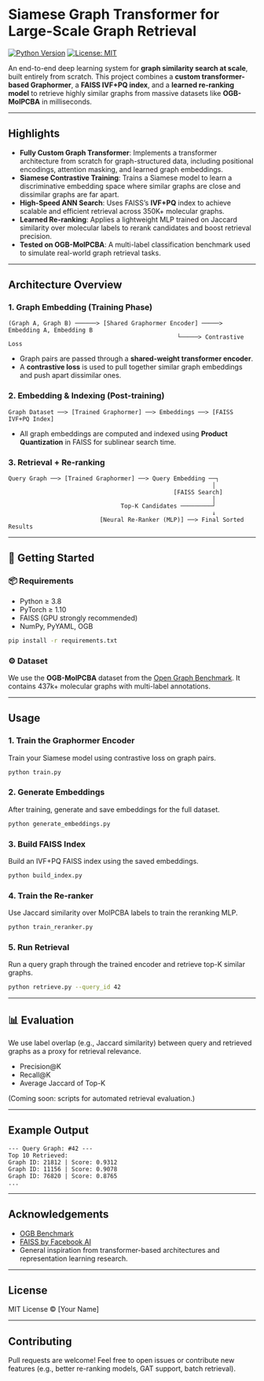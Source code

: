 #  Siamese Graph Transformer for Large-Scale Graph Retrieval

[![Python Version](https://img.shields.io/badge/Python-3.8+-blue.svg)](https://www.python.org/downloads/)
[![License: MIT](https://img.shields.io/badge/License-MIT-yellow.svg)](https://opensource.org/licenses/MIT)

An end-to-end deep learning system for **graph similarity search at scale**, built entirely from scratch. This project combines a **custom transformer-based Graphormer**, a **FAISS IVF+PQ index**, and a **learned re-ranking model** to retrieve highly similar graphs from massive datasets like **OGB-MolPCBA** in milliseconds.

---

##  Highlights

-  **Fully Custom Graph Transformer**: Implements a transformer architecture from scratch for graph-structured data, including positional encodings, attention masking, and learned graph embeddings.
-  **Siamese Contrastive Training**: Trains a Siamese model to learn a discriminative embedding space where similar graphs are close and dissimilar graphs are far apart.
-  **High-Speed ANN Search**: Uses FAISS’s **IVF+PQ** index to achieve scalable and efficient retrieval across 350K+ molecular graphs.
-  **Learned Re-ranking**: Applies a lightweight MLP trained on Jaccard similarity over molecular labels to rerank candidates and boost retrieval precision.
-  **Tested on OGB-MolPCBA**: A multi-label classification benchmark used to simulate real-world graph retrieval tasks.

---

##  Architecture Overview

### 1. Graph Embedding (Training Phase)

```text
(Graph A, Graph B) ──────> [Shared Graphormer Encoder] ─────> Embedding A, Embedding B
                                                └─────> Contrastive Loss
````

* Graph pairs are passed through a **shared-weight transformer encoder**.
* A **contrastive loss** is used to pull together similar graph embeddings and push apart dissimilar ones.

### 2. Embedding & Indexing (Post-training)

```text
Graph Dataset ──> [Trained Graphormer] ──> Embeddings ──> [FAISS IVF+PQ Index]
```

* All graph embeddings are computed and indexed using **Product Quantization** in FAISS for sublinear search time.

### 3. Retrieval + Re-ranking

```text
Query Graph ──> [Trained Graphormer] ──> Query Embedding ──┐
                                                          │
                                               [FAISS Search]
                                                          │
                                Top-K Candidates ─────────┘
                                                          ↓
                          [Neural Re-Ranker (MLP)] ──> Final Sorted Results
```

---

## 🚀 Getting Started

### 📦 Requirements

* Python ≥ 3.8
* PyTorch ≥ 1.10
* FAISS (GPU strongly recommended)
* NumPy, PyYAML, OGB

```bash
pip install -r requirements.txt
```

### ⚙️ Dataset

We use the **OGB-MolPCBA** dataset from the [Open Graph Benchmark](https://ogb.stanford.edu/docs/graphprop/). It contains 437k+ molecular graphs with multi-label annotations.

---

##  Usage

### 1. **Train the Graphormer Encoder**

Train your Siamese model using contrastive loss on graph pairs.

```bash
python train.py
```

### 2. **Generate Embeddings**

After training, generate and save embeddings for the full dataset.

```bash
python generate_embeddings.py
```

### 3. **Build FAISS Index**

Build an IVF+PQ FAISS index using the saved embeddings.

```bash
python build_index.py
```

### 4. **Train the Re-ranker**

Use Jaccard similarity over MolPCBA labels to train the reranking MLP.

```bash
python train_reranker.py
```

### 5. **Run Retrieval**

Run a query graph through the trained encoder and retrieve top-K similar graphs.

```bash
python retrieve.py --query_id 42
```

---

## 📊 Evaluation

We use label overlap (e.g., Jaccard similarity) between query and retrieved graphs as a proxy for retrieval relevance.

* Precision\@K
* Recall\@K
* Average Jaccard of Top-K

(Coming soon: scripts for automated retrieval evaluation.)

---

## Example Output

```text
--- Query Graph: #42 ---
Top 10 Retrieved:
Graph ID: 21812 | Score: 0.9312
Graph ID: 11156 | Score: 0.9078
Graph ID: 76820 | Score: 0.8765
...
```

---

## Acknowledgements

* [OGB Benchmark](https://ogb.stanford.edu/)
* [FAISS by Facebook AI](https://github.com/facebookresearch/faiss)
* General inspiration from transformer-based architectures and representation learning research.

---

## License

MIT License © \[Your Name]

---

## Contributing

Pull requests are welcome! Feel free to open issues or contribute new features (e.g., better re-ranking models, GAT support, batch retrieval).
